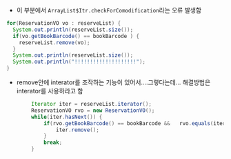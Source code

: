 	
  - 이 부분에서 `ArrayList$Itr.checkForComodification`라는 오류 발생함
  ```java
  for(ReservationVO vo : reserveList) {
    System.out.println(reserveList.size());
    if(vo.getBookBarcode() == bookBarcode ) {
      reserveList.remove(vo);
    }
    System.out.println(reserveList.size());
    System.out.println("!!!!!!!!!!!!!!!!!!!!");
  }
  ```



- remove안에 interator를 조작하는 기능이 있어서....그렇다는데... 해결방법은 interator를 사용하라고 함

```java
		Iterator iter = reserveList.iterator(); 
		ReservationVO rvo = new ReservationVO();
		while(iter.hasNext()) { 
			if(rvo.getBookBarcode() == bookBarcode &&   rvo.equals(iter.next())) { 
				iter.remove(); 
			}
			break;
		}
```
		
